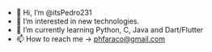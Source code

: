 - 👋 Hi, I’m @itsPedro231
- 👀 I’m interested in new technologies.
- 🌱 I’m currently learning Python, C, Java and Dart/Flutter
- 📫 How to reach me -> phfaraco@gmail.com

<!---
itsPedro231/itsPedro231 is a ✨ special ✨ repository because its `README.md` (this file) appears on your GitHub profile.
You can click the Preview link to take a look at your changes.
--->
